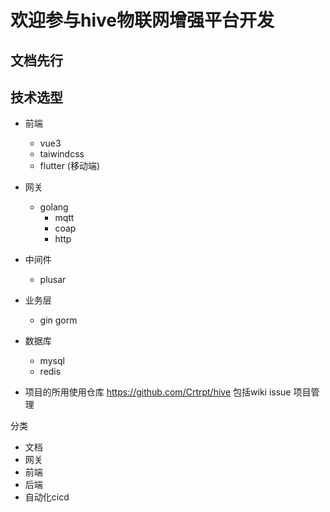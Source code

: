 # 欢迎参与hive物联网增强平台开发

## 文档先行

## 技术选型
- 前端 
    - vue3
    - taiwindcss
    - flutter (移动端)
- 网关
    - golang
        - mqtt
        - coap
        - http
- 中间件
    - plusar

- 业务层
    - gin gorm
- 数据库 
    - mysql
    - redis


- 项目的所用使用仓库
https://github.com/Crtrpt/hive
包括wiki issue 项目管理

分类
- 文档
- 网关
- 前端
- 后端
- 自动化cicd